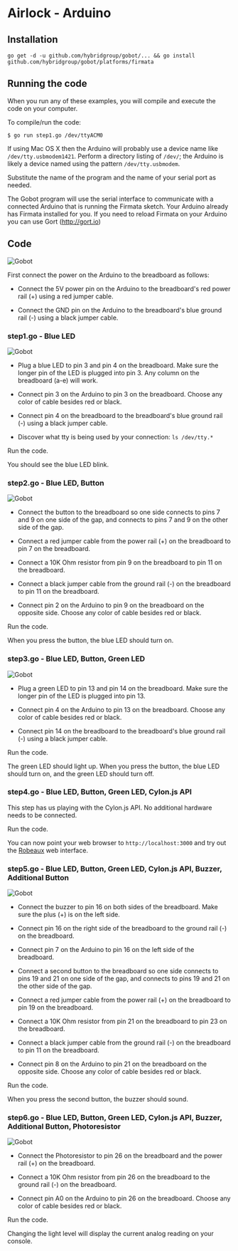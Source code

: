 # Airlock - Arduino

## Installation

```
go get -d -u github.com/hybridgroup/gobot/... && go install github.com/hybridgroup/gobot/platforms/firmata
```

## Running the code
When you run any of these examples, you will compile and execute the code on your computer.

To compile/run the code:

```
$ go run step1.go /dev/ttyACM0
```

If using Mac OS X then the Arduino will probably use a device name like `/dev/tty.usbmodem1421`. Perform a directory listing of `/dev/`; the Arduino is likely a device named using the pattern `/dev/tty.usbmodem`.

Substitute the name of the program and the name of your serial port as needed.

The Gobot program will use the serial interface to communicate with a connected Arduino that is running the Firmata sketch. Your Arduino already has Firmata installed for you. If you need to reload Firmata on your Arduino you can use Gort (http://gort.io)

## Code

![Gobot](https://raw.githubusercontent.com/hybridgroup/gobot-workshop-2016/master/images/arduino/step0.jpg)

First connect the power on the Arduino to the breadboard as follows:

- Connect the 5V power pin on the Arduino to the breadboard's red power rail (+) using a red jumper cable.

- Connect the GND pin on the Arduino to the breadboard's blue ground rail (-) using a black jumper cable.

### step1.go - Blue LED

![Gobot](https://raw.githubusercontent.com/hybridgroup/gobot-workshop-2016/master/images/arduino/step1.jpg)

- Plug a blue LED to pin 3 and pin 4 on the breadboard. Make sure the longer pin of the LED is plugged into pin 3. Any column on the breadboard (a-e) will work.

- Connect pin 3 on the Arduino to pin 3 on the breadboard. Choose any color of cable besides red or black.

- Connect pin 4 on the breadboard to the breadboard's blue ground rail (-) using a black jumper cable.

- Discover what tty is being used by your connection: `ls /dev/tty.*`

Run the code.

You should see the blue LED blink.

### step2.go - Blue LED, Button

![Gobot](https://raw.githubusercontent.com/hybridgroup/gobot-workshop-2016/master/images/arduino/step2.jpg)

- Connect the button to the breadboard so one side connects to pins 7 and 9 on one side of the gap, and connects to pins 7 and 9 on the other side of the gap.

- Connect a red jumper cable from the power rail (+) on the breadboard to pin 7 on the breadboard.

- Connect a 10K Ohm resistor from pin 9 on the breadboard to pin 11 on the breadboard.

- Connect a black jumper cable from the ground rail (-) on the breadboard to pin 11 on the breadboard.

- Connect pin 2 on the Arduino to pin 9 on the breadboard on the opposite side. Choose any color of cable besides red or black.

Run the code.

When you press the button, the blue LED should turn on.

### step3.go - Blue LED, Button, Green LED

![Gobot](https://raw.githubusercontent.com/hybridgroup/gobot-workshop-2016/master/images/arduino/step3.jpg)

- Plug a green LED to pin 13 and pin 14 on the breadboard. Make sure the longer pin of the LED is plugged into pin 13.

- Connect pin 4 on the Arduino to pin 13 on the breadboard. Choose any color of cable besides red or black.

- Connect pin 14 on the breadboard to the breadboard's blue ground rail (-) using a black jumper cable.

Run the code.

The green LED should light up. When you press the button, the blue LED should turn on, and the green LED should turn off.

### step4.go - Blue LED, Button, Green LED, Cylon.js API

This step has us playing with the Cylon.js API. No additional hardware needs to be connected.

Run the code.

You can now point your web browser to `http://localhost:3000` and try out the [Robeaux](https://github.com/hybridgroup/robeaux) web interface.

### step5.go - Blue LED, Button, Green LED, Cylon.js API, Buzzer, Additional Button

![Gobot](https://raw.githubusercontent.com/hybridgroup/gobot-workshop-2016/master/images/arduino/step5.jpg)

- Connect the buzzer to pin 16 on both sides of the breadboard. Make sure the plus (+) is on the left side.

- Connect pin 16 on the right side of the breadboard to the ground rail (-) on the breadboard.

- Connect pin 7 on the Arduino to pin 16 on the left side of the breadboard.

- Connect a second button to the breadboard so one side connects to pins 19 and 21 on one side of the gap, and connects to pins 19 and 21 on the other side of the gap.

- Connect a red jumper cable from the power rail (+) on the breadboard to pin 19 on the breadboard.

- Connect a 10K Ohm resistor from pin 21 on the breadboard to pin 23 on the breadboard.

- Connect a black jumper cable from the ground rail (-) on the breadboard to pin 11 on the breadboard.

- Connect pin 8 on the Arduino to pin 21 on the breadboard on the opposite side. Choose any color of cable besides red or black.

Run the code.

When you press the second button, the buzzer should sound.

### step6.go - Blue LED, Button, Green LED, Cylon.js API, Buzzer, Additional Button, Photoresistor

![Gobot](https://raw.githubusercontent.com/hybridgroup/gobot-workshop-2016/master/images/arduino/step6.jpg)

- Connect the Photoresistor to pin 26 on the breadboard and the power rail (+) on the breadboard.

- Connect a 10K Ohm resistor from pin 26 on the breadboard to the ground rail (-) on the breadboard.

- Connect pin A0 on the Arduino to pin 26 on the breadboard. Choose any color of cable besides red or black.

Run the code.

Changing the light level will display the current analog reading on your console.
